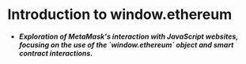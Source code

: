 # Introduction to window.ethereum
- ***Exploration of MetaMask's interaction with JavaScript websites, focusing on the use of the \`window.ethereum\` object and smart contract interactions.***

## 